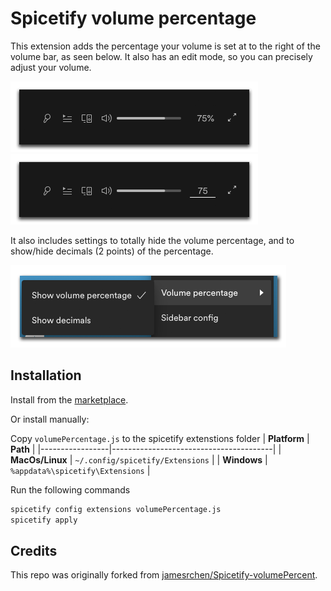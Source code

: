 # Spicetify volume percentage
This extension adds the percentage your volume is set at to the right of the volume bar, as seen below. It also has an edit mode, so you can precisely adjust your volume.

![volume percentage next to volume bar](img/volume-percentage.png) ![volume percentage in edit mode](img/volume-percentage-edit-mode.png)

It also includes settings to totally hide the volume percentage, and to show/hide decimals (2 points) of the percentage.

![volume percentage settings](img/volume-percentage-settings.png)

## Installation
Install from the [marketplace](https://github.com/spicetify/spicetify-marketplace).

Or install manually:

Copy `volumePercentage.js` to the spicetify extenstions folder
| **Platform**    | **Path**                               |
|-----------------|----------------------------------------|
| **MacOs/Linux** | `~/.config/spicetify/Extensions`       |
| **Windows**     | `%appdata%\spicetify\Extensions`       |

Run the following commands
```sh
spicetify config extensions volumePercentage.js
spicetify apply
```

## Credits
This repo was originally forked from [jamesrchen/Spicetify-volumePercent](https://github.com/jamesrchen/Spicetify-volumePercent).
